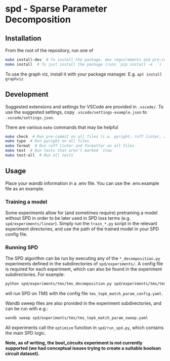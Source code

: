 # spd - Sparse Parameter Decomposition

## Installation

From the root of the repository, run one of

```bash
make install-dev  # To install the package, dev requirements and pre-commit hooks
make install  # To just install the package (runs `pip install -e .`)
```

To use the graph viz, install it with your package manager. E.g. `apt install graphviz`

## Development

Suggested extensions and settings for VSCode are provided in `.vscode/`. To use the suggested
settings, copy `.vscode/settings-example.json` to `.vscode/settings.json`.

There are various `make` commands that may be helpful

```bash
make check  # Run pre-commit on all files (i.e. pyright, ruff linter, and ruff formatter)
make type  # Run pyright on all files
make format  # Run ruff linter and formatter on all files
make test  # Run tests that aren't marked `slow`
make test-all  # Run all tests
```

## Usage
Place your wandb information in a .env file. You can use the .env.example file as an example.

### Training a model
Some experiments allow for (and sometimes require) pretraining a model without SPD in order to be
later used in SPD loss terms (e.g. `spd/experiments/linear`). Simply run the `train_*.py` script
in the relevant experiment directories, and use the path of the trained model in your SPD config
file.

### Running SPD
The SPD algorithm can be run by executing any of the `*_decomposition.py` experiments defined in the
subdirectories of `spd/experiments/`. A config file is required for each experiment, which can also
be found in the experiment subdirectories. For example:
```bash
python spd/experiments/tms/tms_decomposition.py spd/experiments/tms/tms_topk_match_param_config.yaml
```
will run SPD on TMS with the config file `tms_topk_match_param_config.yaml`.

Wandb sweep files are also provided in the experiment subdirectories, and can be run with e.g.:
```bash
wandb sweep spd/experiments/tms/tms_topk_match_param_sweep.yaml
```

All experiments call the `optimize` function in `spd/run_spd.py`, which contains the main SPD logic.

**Note, as of writing, the bool_circuits experiment is not currently supported (we had conceptual
issues trying to create a suitable boolean circuit dataset).**
